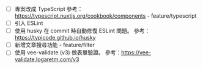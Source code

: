* [ ] 專案改成 TypeScript 參考：https://typescript.nuxtjs.org/cookbook/components - feature/typescript
* [ ] 引入 ESLint
* [ ] 使用 husky 在 commit 時自動修復 ESLint 問題。 參考：https://typicode.github.io/husky
* [ ] 新增文章搜尋功能 - feature/filter
* [ ] 使用 vee-validate (v3) 做表單驗證。 參考：https://vee-validate.logaretm.com/v3
